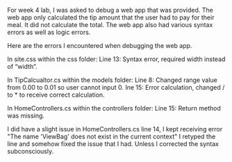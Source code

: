 For week 4 lab, I was asked to debug a web app that was provided.  The web app only calculated the tip amount that the user had to pay for their meal. It did not calculate the total. The web app also had various syntax errors as well as logic errors.

<p>Here are the errors I encountered when debugging the web app.</p>
In site.css within the css folder: 
Line 13: Syntax error, required width instead of “width”.

In TipCalcualtor.cs within the models folder:
Line 8: Changed range value from 0.00 to 0.01 so user cannot input 0.
Ine 15: Error calculation, changed / to * to receive correct calculation.

In HomeControllers.cs within the controllers folder:
Line 15: Return method was missing.

I did have a slight issue in HomeControllers.cs line 14, I kept receiving error "The name 'ViewBag' does not exist in the current context" I retyped the line and somehow fixed the issue that I had. Unless I corrected the syntax subconsciously.

